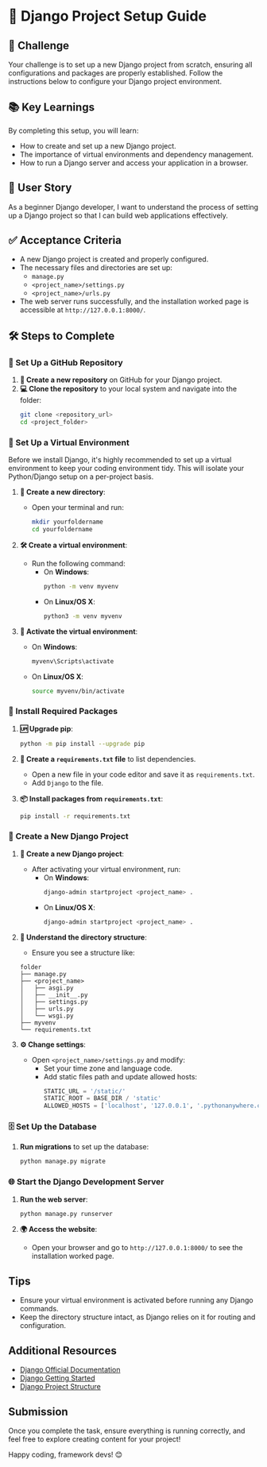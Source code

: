 # 🌟 Django Project Setup Guide

## 🎯 Challenge

Your challenge is to set up a new Django project from scratch, ensuring all configurations and packages are properly established. Follow the instructions below to configure your Django project environment.

## 📚 Key Learnings

By completing this setup, you will learn:

- How to create and set up a new Django project.
- The importance of virtual environments and dependency management.
- How to run a Django server and access your application in a browser.

## 👤 User Story

As a beginner Django developer, I want to understand the process of setting up a Django project so that I can build web applications effectively.

## ✅ Acceptance Criteria

- A new Django project is created and properly configured.
- The necessary files and directories are set up:
  - `manage.py`
  - `<project_name>/settings.py`
  - `<project_name>/urls.py`
- The web server runs successfully, and the installation worked page is accessible at `http://127.0.0.1:8000/`.

## 🛠️ Steps to Complete

### 🥳 Set Up a GitHub Repository

1. **📁 Create a new repository** on GitHub for your Django project.
2. **💻 Clone the repository** to your local system and navigate into the folder:
   ```bash
   git clone <repository_url>
   cd <project_folder>
   ```

### 🥳 Set Up a Virtual Environment

Before we install Django, it's highly recommended to set up a virtual environment to keep your coding environment tidy. This will isolate your Python/Django setup on a per-project basis.

1. **📁 Create a new directory**:
   - Open your terminal and run:
     ```bash
     mkdir yourfoldername
     cd yourfoldername
     ```

2. **🛠️ Create a virtual environment**:
   - Run the following command:
     - On **Windows**:
       ```bash
       python -m venv myvenv
       ```
     - On **Linux/OS X**:
       ```bash
       python3 -m venv myvenv
       ```

3. **🔄 Activate the virtual environment**:
   - On **Windows**:
     ```bash
     myvenv\Scripts\activate
     ```
   - On **Linux/OS X**:
     ```bash
     source myvenv/bin/activate
     ```

### 📁 Install Required Packages

1. **🆙 Upgrade pip**:
   ```bash
   python -m pip install --upgrade pip
   ```

2. **📜 Create a `requirements.txt` file** to list dependencies.
   - Open a new file in your code editor and save it as `requirements.txt`.
   - Add `Django` to the file.

3. **📦 Install packages from `requirements.txt`**:
   ```bash
   pip install -r requirements.txt
   ```

### 📁 Create a New Django Project

1. **📁 Create a new Django project**:
   - After activating your virtual environment, run:
     - On **Windows**:
       ```bash
       django-admin startproject <project_name> .
       ```
     - On **Linux/OS X**:
       ```bash
       django-admin startproject <project_name> .
       ```

2. **📂 Understand the directory structure**:
   - Ensure you see a structure like:
   ```
   folder
   ├── manage.py
   ├── <project_name>
   │   ├── asgi.py
   │   ├── __init__.py
   │   ├── settings.py
   │   ├── urls.py
   │   └── wsgi.py
   ├── myvenv
   └── requirements.txt
   ```

3. **⚙️ Change settings**:
   - Open `<project_name>/settings.py` and modify:
     - Set your time zone and language code.
     - Add static files path and update allowed hosts:
       ```python
       STATIC_URL = '/static/'
       STATIC_ROOT = BASE_DIR / 'static'
       ALLOWED_HOSTS = ['localhost', '127.0.0.1', '.pythonanywhere.com']
       ```

### 🗄️ Set Up the Database

1. **Run migrations** to set up the database:
   ```bash
   python manage.py migrate
   ```

### 🌐 Start the Django Development Server

1. **Run the web server**:
   ```bash
   python manage.py runserver
   ```

2. **🌍 Access the website**:
   - Open your browser and go to `http://127.0.0.1:8000/` to see the installation worked page.

## Tips

- Ensure your virtual environment is activated before running any Django commands.
- Keep the directory structure intact, as Django relies on it for routing and configuration.

## Additional Resources

- [Django Official Documentation](https://www.djangoproject.com/)
- [Django Getting Started](https://docs.djangoproject.com/en/stable/intro/tutorial01/)
- [Django Project Structure](https://realpython.com/get-started-with-django-1/)

## Submission

Once you complete the task, ensure everything is running correctly, and feel free to explore creating content for your project!

Happy coding, framework devs! 😊
